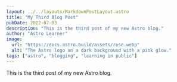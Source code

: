 ```yaml
---
layout: ../../layouts/MarkdownPostLayout.astro
title: "My Third Blog Post"
pubDate: 2022-07-03
description: "This is the third post of my new Astro blog."
author: "Astro Learner"
image:
  url: "https://docs.astro.build/assets/rose.webp"
  alt: "The Astro logo on a dark background with a pink glow."
tags: ["astro", "blogging", "learning in public"]
---
```


This is the third post of my new Astro blog.

